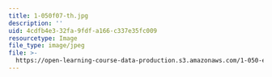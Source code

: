 ```yaml
---
title: 1-050f07-th.jpg
description: ''
uid: 4cdfb4e3-32fa-9fdf-a166-c337e35fc009
resourcetype: Image
file_type: image/jpeg
file: >-
  https://open-learning-course-data-production.s3.amazonaws.com/1-050-engineering-mechanics-i-fall-2007/4cdfb4e332fa9fdfa166c337e35fc009_1-050f07-th.jpg
---
```

